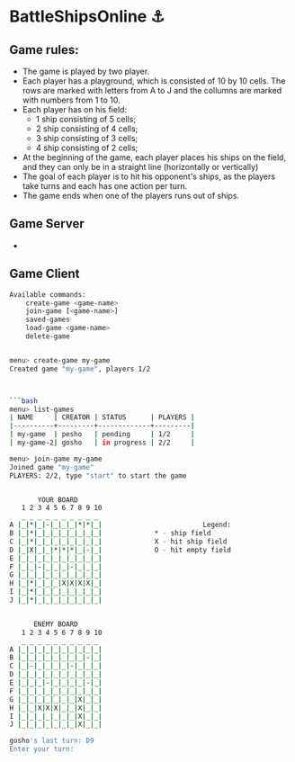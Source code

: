 # BattleShipsOnline :anchor:

## Game rules:
  
-	The game is played by two player.
-	Each player has a playground, which is consisted of 10 by 10 cells. The rows are marked with letters from A to J and the collumns are marked with numbers from 1 to 10.
-	Each player has on his field:
    -	1 ship consisting of 5 cells;
    -	2 ship consisting of 4 cells;
    -	3 ship consisting of 3 cells;
    -	4 ship consisting of 2 cells;
-	At the beginning of the game, each player places his ships on the field, and they can only be in a straight line (horizontally or vertically)
-	The goal of each player is to hit his opponent's ships, as the players take turns and each has one action per turn.
-	The game ends when one of the players runs out of ships.


## Game Server

-	


## Game Client


```bash
Available commands:
	create-game <game-name>
	join-game [<game-name>]
	saved-games
	load-game <game-name>
	delete-game


menu> create-game my-game
Created game "my-game", players 1/2



```bash
menu> list-games
| NAME     | CREATOR | STATUS      | PLAYERS |
|----------+---------+-------------+---------|
| my-game  | pesho   | pending     | 1/2     |
| my-game-2| gosho   | in progress | 2/2     |

menu> join-game my-game
Joined game "my-game"
PLAYERS: 2/2, type "start" to start the game
```

```bash

       YOUR BOARD
   1 2 3 4 5 6 7 8 9 10
   _ _ _ _ _ _ _ _ _ _
A |_|*|_|-|_|_|_|*|*|_|                         Legend:
B |_|*|_|_|_|_|_|_|_|_|				* - ship field
C |_|*|_|_|_|_|_|_|_|_|				X - hit ship field
D |_|X|_|_|*|*|*|_|-|_|				О - hit empty field
E |_|_|_|_|_|_|_|_|_|_|
F |_|_|-|_|_|_|-|_|_|_|
G |_|_|_|_|_|_|_|_|_|_|
H |_|*|_|_|_|X|X|X|X|_|
I |_|*|_|_|_|_|_|_|_|_|
J |_|*|_|_|_|_|_|_|_|_|


      ENEMY BOARD
   1 2 3 4 5 6 7 8 9 10
   _ _ _ _ _ _ _ _ _ _
A |_|_|_|_|_|_|_|_|_|_|
B |_|_|_|_|_|_|_|_|-|_|
C |_|-|_|_|_|_|-|_|_|_|
D |_|_|_|_|_|_|_|_|_|_|
E |_|_|_|-|_|_|_|_|-|_|
F |_|_|_|_|_|_|_|_|_|_|
G |_|_|_|_|_|_|_|X|_|_|
H |_|_|X|X|X|_|_|X|_|_|
I |_|_|_|_|_|_|_|X|_|_|
J |_|_|_|_|_|_|_|X|_|_|

gosho's last turn: D9
Enter your turn:
```
